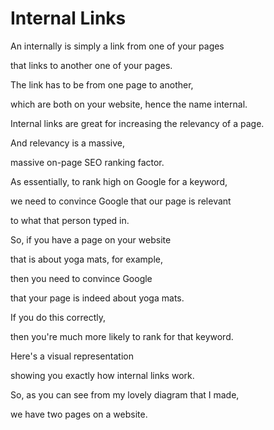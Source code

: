 # Internal Links

An internally is simply a link from one of your pages

that links to another one of your pages.

The link has to be from one page to another,

which are both on your website, hence the name internal.

Internal links are great for increasing the relevancy of a page.

And relevancy is a massive,

massive on-page SEO ranking factor.


As essentially, to rank high on Google for a keyword,

we need to convince Google that our page is relevant

to what that person typed in.

So, if you have a page on your website

that is about yoga mats, for example,

then you need to convince Google

that your page is indeed about yoga mats.

If you do this correctly,

then you're much more likely to rank for that keyword.

Here's a visual representation

showing you exactly how internal links work.

So, as you can see from my lovely diagram that I made,

we have two pages on a website.